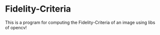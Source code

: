 Fidelity-Criteria
=================

This is a program for computing the Fidelity-Criteria of an image using libs of opencv!
